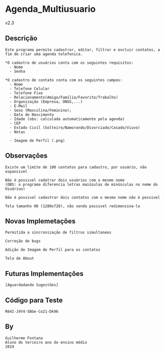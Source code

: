 # Agenda_Multiusuario
v2.3

Descrição
-------

```
Este programa permite cadastrar, editar, filtrar e excluir contatos, a fim de criar uma agenda telefonica.

*O cadastro de usuários conta com os seguintes requisitos:
  - Nome
  - Senha

*O cadastro de contato conta com os seguintes campos:
  - Nome
  - Telefone Celular
  - Telefone Fixo
  - Relacionamento(Amigo/Família/Favorito/Trabalho)
  - Organização (Empresa, ONGS,...)
  - E-Mail
  - Sexo (Masculina/Feminino);
  - Data de Nascimento
  - Idade (obs: calculada automaticamente pela agenda)
  - CEP
  - Estado Civíl (Solteiro/Namorando/Divorciado/Casado/Viuvo)
  - Notas
  
  - Imagem de Perfil (.png)

```

Observações
-------

```
Existe um limite de 100 contatos para cadastro, por usuário, não expansivel

Não é possivel cadatrar dois usuários com o mesmo nome 
(OBS: o programa diferencia letras maiúsulas de minúsculas no nome do Usuáriuo)

Não é possivel cadastrar dois contatos com o mesmo nome não é possivel 

Tela tamanho HD (1280x720), não sendo possivel redimensina-la
```

Novas Implemetações
-------
```
Permitida a sincronização de filtros simultaneos

Correção de bugs

Adição de Imagem de Perfil para os contatos

Tela de About
```

Futuras Implementações
-------

```
[Aguardadando Sugestões]
```

Código para Teste
-------
```
R64I-J4Y4-5BGe-Co21-Dk96
```

By
-----
```
Guilherme Fontana
Aluno do terceiro ano do ensino médio
2019
```
